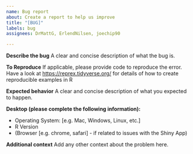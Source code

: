 ```yaml
---
name: Bug report
about: Create a report to help us improve
title: "[BUG]"
labels: bug
assignees: DrMattG, ErlendNilsen, joechip90

---
```


**Describe the bug**
A clear and concise description of what the bug is.

**To Reproduce**
If applicable, please provide code to reproduce the error. Have a look at https://reprex.tidyverse.org/ for details of how to create reproducible examples in R

**Expected behavior**
A clear and concise description of what you expected to happen.


**Desktop (please complete the following information):**
 - Operating System: [e.g. Mac, Windows, Linux, etc.]
 - R Version
-  (Browser [e.g. chrome, safari] - if related to issues with the Shiny App)


**Additional context**
Add any other context about the problem here.
